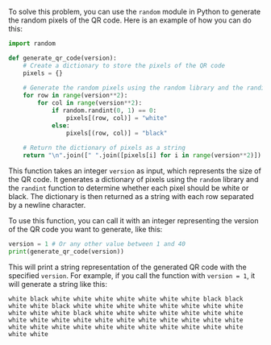 
To solve this problem, you can use the `random` module in Python to generate the random pixels of the QR code. Here is an example of how you can do this:
```python
import random

def generate_qr_code(version):
    # Create a dictionary to store the pixels of the QR code
    pixels = {}
    
    # Generate the random pixels using the random library and the randint function
    for row in range(version**2):
        for col in range(version**2):
            if random.randint(0, 1) == 0:
                pixels[(row, col)] = "white"
            else:
                pixels[(row, col)] = "black"
    
    # Return the dictionary of pixels as a string
    return "\n".join([" ".join([pixels[i] for i in range(version**2)]) for j in range(version**2)])
```
This function takes an integer `version` as input, which represents the size of the QR code. It generates a dictionary of pixels using the `random` library and the `randint` function to determine whether each pixel should be white or black. The dictionary is then returned as a string with each row separated by a newline character.

To use this function, you can call it with an integer representing the version of the QR code you want to generate, like this:
```python
version = 1 # Or any other value between 1 and 40
print(generate_qr_code(version))
```
This will print a string representation of the generated QR code with the specified `version`. For example, if you call the function with `version = 1`, it will generate a string like this:
```
white black white white white white white white white black black white white black white white white white white white white white white white white black white white white white white white white white white white white white white white white white white white white white white white white white white white white white white white white